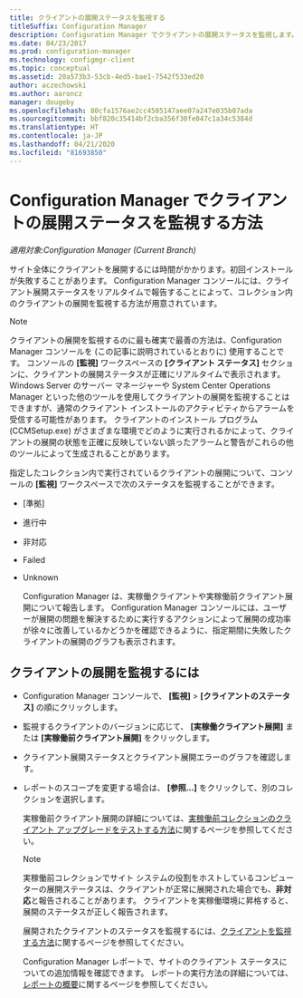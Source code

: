 ```yaml
---
title: クライアントの展開ステータスを監視する
titleSuffix: Configuration Manager
description: Configuration Manager でクライアントの展開ステータスを監視します。
ms.date: 04/23/2017
ms.prod: configuration-manager
ms.technology: configmgr-client
ms.topic: conceptual
ms.assetid: 20a573b3-53cb-4ed5-bae1-7542f533ed20
author: aczechowski
ms.author: aaroncz
manager: dougeby
ms.openlocfilehash: 80cfa1576ae2cc4505147aee07a247e035b07ada
ms.sourcegitcommit: bbf820c35414bf2cba356f30fe047c1a34c5384d
ms.translationtype: HT
ms.contentlocale: ja-JP
ms.lasthandoff: 04/21/2020
ms.locfileid: "81693850"
---
```

# <a name="how-to-monitor-client-deployment-status-in-configuration-manager"></a>Configuration Manager でクライアントの展開ステータスを監視する方法

*適用対象:Configuration Manager (Current Branch)*

サイト全体にクライアントを展開するには時間がかかります。初回インストールが失敗することがあります。 Configuration Manager コンソールには、クライアント展開ステータスをリアルタイムで報告することによって、コレクション内のクライアントの展開を監視する方法が用意されています。  

> [!NOTE]  
>  クライアントの展開を監視するのに最も確実で最善の方法は、Configuration Manager コンソールを (この記事に説明されているとおりに) 使用することです。 コンソールの **[監視]** ワークスペースの **[クライアント ステータス]** セクションに、クライアントの展開ステータスが正確にリアルタイムで表示されます。 Windows Server のサーバー マネージャーや System Center Operations Manager といった他のツールを使用してクライアントの展開を監視することはできますが、通常のクライアント インストールのアクティビティからアラームを受信する可能性があります。 クライアントのインストール プログラム (CCMSetup.exe) がさまざまな環境でどのように実行されるかによって、クライアントの展開の状態を正確に反映していない誤ったアラームと警告がこれらの他のツールによって生成されることがあります。  

 指定したコレクション内で実行されているクライアントの展開について、コンソールの **[監視]** ワークスペースで次のステータスを監視することができます。  

- [準拠]  

- 進行中  

- 非対応  

- Failed  

- Unknown  

  Configuration Manager は、実稼働クライアントや実稼働前クライアント展開について報告します。 Configuration Manager コンソールには、ユーザーが展開の問題を解決するために実行するアクションによって展開の成功率が徐々に改善しているかどうかを確認できるように、指定期間に失敗したクライアントの展開のグラフも表示されます。  

## <a name="to-monitor-client-deployments"></a>クライアントの展開を監視するには  

- Configuration Manager コンソールで、 **[監視]**  >  **[クライアントのステータス]** の順にクリックします。  

- 監視するクライアントのバージョンに応じて、 **[実稼働クライアント展開]** または **[実稼働前クライアント展開]** をクリックします。  

- クライアント展開ステータスとクライアント展開エラーのグラフを確認します。  

- レポートのスコープを変更する場合は、 **[参照...]** をクリックして、別のコレクションを選択します。  

  実稼働前クライアント展開の詳細については、[実稼働前コレクションのクライアント アップグレードをテストする方法](../../../core/clients/manage/upgrade/test-client-upgrades.md)に関するページを参照してください。

  > [!NOTE]
  > 実稼働前コレクションでサイト システムの役割をホストしているコンピューターの展開ステータスは、クライアントが正常に展開された場合でも、**非対応**と報告されることがあります。 クライアントを実稼働環境に昇格すると、展開のステータスが正しく報告されます。   

  展開されたクライアントのステータスを監視するには、[クライアントを監視する方法](../../../core/clients/manage/monitor-clients.md)に関するページを参照してください。  

  Configuration Manager レポートで、サイトのクライアント ステータスについての追加情報を確認できます。 レポートの実行方法の詳細については、[レポートの概要](../../servers/manage/introduction-to-reporting.md)に関するページを参照してください。  
